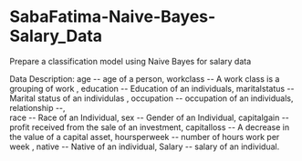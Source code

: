 # SabaFatima-Naive-Bayes-Salary_Data


Prepare a classification model using Naive Bayes for salary data 





Data Description:
age -- age of a person,
workclass	-- A work class is a grouping of work ,
education	-- Education of an individuals,	
maritalstatus -- Marital status of an individulas	,
occupation	 -- occupation of an individuals,
relationship --, 	
race --  Race of an Individual,
sex --  Gender of an Individual,
capitalgain --  profit received from the sale of an investment,	
capitalloss	-- A decrease in the value of a capital asset,
hoursperweek -- number of hours work per week	,
native -- Native of an individual,
Salary -- salary of an individual.
